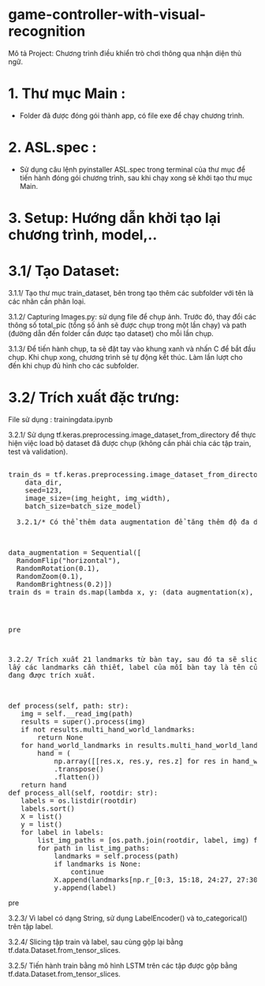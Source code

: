# game-controller-with-visual-recognition
Mô tả Project: Chương trình điều khiển trò chơi thông qua nhận diện thủ ngữ.
# 1. Thư mục Main :
- Folder đã được đóng gói thành app, có file exe để chạy chương trình.
# 2. ASL.spec :
- Sử dụng câu lệnh <prepre>pyinstaller ASL.spec </prepre> trong terminal của thư mục để tiến hành đóng gói chương trình, sau khi chạy xong sẽ khởi tạo thư mục Main.
# 3. Setup: Hướng dẫn khởi tạo lại chương trình, model,..

# 3.1/ Tạo Dataset:

 3.1.1/ Tạo thư mục train_dataset, bên trong tạo thêm các subfolder với tên là các nhãn cần phân loại.
 
 3.1.2/ Capturing Images.py: sử dụng file để chụp ảnh. Trước đó, thay đổi các thông số total_pic (tổng số ảnh sẽ được chụp trong một lần chạy) và path (đường dẫn đến folder cần được tạo dataset) cho mỗi lần chụp.
 
 3.1.3/ Để tiến hành chụp, ta sẽ đặt tay vào khung xanh và nhấn C để bắt đầu chụp. Khi chụp xong, chương trình sẽ tự động kết thúc. Làm lần lượt cho đến khi chụp đủ hình cho các subfolder.
 
# 3.2/ Trích xuất đặc trưng:

  File sử dụng : trainingdata.ipynb
  
  3.2.1/ Sử dụng tf.keras.preprocessing.image_dataset_from_directory để thực hiện việc load bộ dataset đã được chụp (không cần phải chia các tập train, test và validation).
 
  <pre> 
train_ds = tf.keras.preprocessing.image_dataset_from_directory(
    data_dir,
    seed=123,
    image_size=(img_height, img_width),
    batch_size=batch_size_model)</prepre>
  
  3.2.1/* Có thể thêm data augmentation để tăng thêm độ đa dạng (Optional).
  
  <pre>
data_augmentation = Sequential([
  RandomFlip("horizontal"),
  RandomRotation(0.1),
  RandomZoom(0.1),
  RandomBrightness(0.2)]) 
train_ds = train_ds.map(lambda x, y: (data_augmentation(x), y)) </pre>
 pre
  
  3.2.2/ Trích xuất 21 landmarks từ bàn tay, sau đó ta sẽ slicing và lấy các landmarks cần thiết, label của mỗi bàn tay là tên của folder ảnh đang được trích xuất.

<prpre>
def process(self, path: str):
   img = self.__read_img(path)
   results = super().process(img)
   if not results.multi_hand_world_landmarks:
       return None
   for hand_world_landmarks in results.multi_hand_world_landmarks:
       hand = (
           np.array([[res.x, res.y, res.z] for res in hand_world_landmarks.landmark])
           .transpose()
           .flatten())
   return hand
def process_all(self, rootdir: str):
   labels = os.listdir(rootdir)
   labels.sort()
   X = list()
   y = list()
   for label in labels:
       list_img_paths = [os.path.join(rootdir, label, img) for img in os.listdir(os.path.join(rootdir, label))]
       for path in list_img_paths:
           landmarks = self.process(path)
           if landmarks is None:
               continue
           X.append(landmarks[np.r_[0:3, 15:18, 24:27, 27:30, 36:39, 39:42, 48:51, 51:54, 57:60, 60:63]]) 
           y.append(label)</pre>pre
  
  3.2.3/ Vì label có dạng String, sử dụng LabelEncoder() và to_categorical() trên tập label.
  
  3.2.4/ Slicing tập train và label, sau cùng gộp lại bằng tf.data.Dataset.from_tensor_slices.
  
  3.2.5/ Tiến hành train bằng mô hình LSTM trên các tập được gộp bằng tf.data.Dataset.from_tensor_slices.
 
